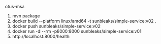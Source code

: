 otus-msa

1) mvn package 
2) docker build --platform linux/amd64 -t sunbleaks/simple-service:v02 .
3) docker push sunbleaks/simple-service:v02
4) docker run -d --rm -p8000:8000 sunbleaks/simple-service:v01
5) http://localhost:8000/health

